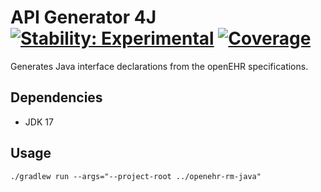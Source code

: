 # API Generator 4J [![Stability: Experimental](https://masterminds.github.io/stability/experimental.svg)](https://masterminds.github.io/stability/experimental.html) [![Coverage](https://sonarcloud.io/api/project_badges/measure?project=experimental-software_java-api-generator&metric=coverage)](https://sonarcloud.io/summary/new_code?id=experimental-software_java-api-generator)

Generates Java interface declarations from the openEHR specifications.

## Dependencies

- JDK 17

## Usage

```
./gradlew run --args="--project-root ../openehr-rm-java"
```
